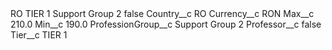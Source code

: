 <?xml version="1.0" encoding="UTF-8"?>
<CustomMetadata xmlns="http://soap.sforce.com/2006/04/metadata" xmlns:xsi="http://www.w3.org/2001/XMLSchema-instance" xmlns:xsd="http://www.w3.org/2001/XMLSchema">
    <label>RO TIER 1 Support Group 2</label>
    <protected>false</protected>
    <values>
        <field>Country__c</field>
        <value xsi:type="xsd:string">RO</value>
    </values>
    <values>
        <field>Currency__c</field>
        <value xsi:type="xsd:string">RON</value>
    </values>
    <values>
        <field>Max__c</field>
        <value xsi:type="xsd:double">210.0</value>
    </values>
    <values>
        <field>Min__c</field>
        <value xsi:type="xsd:double">190.0</value>
    </values>
    <values>
        <field>ProfessionGroup__c</field>
        <value xsi:type="xsd:string">Support Group 2</value>
    </values>
    <values>
        <field>Professor__c</field>
        <value xsi:type="xsd:boolean">false</value>
    </values>
    <values>
        <field>Tier__c</field>
        <value xsi:type="xsd:string">TIER 1</value>
    </values>
</CustomMetadata>
